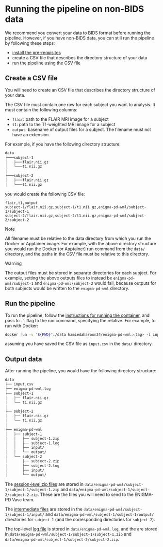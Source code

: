 # Running the pipeline on non-BIDS data

We recommend you convert your data to BIDS format before running the pipeline. However, if you have non-BIDS data, you
can still run the pipeline by following these steps:

- [install the pre-requisites](../README.md/#1-install-prerequisites)
- create a CSV file that describes the directory structure of your data
- run the pipeline using the CSV file

## Create a CSV file

You will need to create an CSV file that describes the directory structure of your data.

The CSV file must contain one row for each subject you want to analysis. It must contain the following columns:

- `flair`: path to the FLAIR MRI image for a subject
- `t1`: path to the T1-weighted MRI image for a subject
- `output`: basename of output files for a subject. The filename must not have an extension.

For example, if you have the following directory structure:

```bash
data
├───subject-1
│   ├───flair.nii.gz
│   └───t1.nii.gz
│
├───subject-2
│   ├───flair.nii.gz
│   └───t1.nii.gz
```

you would create the following CSV file:

```csv
flair,t1,output
subject-1/flair.nii.gz,subject-1/t1.nii.gz,enigma-pd-wml/subject-1/subject-1
subject-2/flair.nii.gz,subject-2/t1.nii.gz,enigma-pd-wml/subject-2/subject-2
```

> [!NOTE]
> All filename must be relative to the data directory from which you run the Docker or Apptainer image. For example,
> with the above directory structure you would run the Docker (or Apptainer) run command
> from the `data/` directory, and the paths in the CSV file must be relative to this
> directory.
<!-- markdownlint-disable MD028/no-blanks-blockquote -->
> [!WARNING]
> The output files must be stored in separate directories for each subject. For example, setting the above outputs files
> to instead be `enigma-pd-wml/subject-1` and `enigma-pd-wml/subject-2` would fail, because outputs for both subjects
> would be written to the `enigma-pd-wml` directory.

## Run the pipeline

To run the pipeline, follow the [instructions for running the container](../README#3-run-the-container), and pass to
`-l` flag to the run command, specifying the relative. For example, to run with Docker:

```bash
docker run -v "${PWD}":/data hamiedaharoon24/enigma-pd-wml:<tag> -l input.csv
```

assuming you have saved the CSV file as `input.csv` in the `data/` directory.

## Output data

After running the pipeline, you would have the following directory structure:

```bash
data
├── input.csv
├── enigma-pd-wml.log
├── subject-1
│   ├── flair.nii.gz
│   └── t1.nii.gz
│
├── subject-2
│   ├── flair.nii.gz
│   └── t1.nii.gz
│
├── enigma-pd-wml
│   ├── subject-1
│   │   ├── subject-1.zip
│   │   ├── subject-1.log
│   │   ├── input/
│   │   └── output/
│   └── subject-2
│       ├── subject-2.zip
│       ├── subject-2.log
│       ├── input/
│       └── output/
```

The [session-level zip files](../README.md#session-level-zip-files) are stored in
`data/enigma-pd-wml/subject-1/subject-1/subject-1.zip` and `data/enigma-pd-wml/subject-1/subject-2/subject-2.zip`. These are
the files you will need to send to the ENIGMA-PD Vasc team.

The [intermediate files](../README.md#intermediate-files) are stored in the
`data/enigma-pd-wml/subject-1/subject-1/input/` and `data/enigma-pd-wml/subject-1/subject-1/output/` directories for
`subject-1` (and the corresponding directories for `subject-2`).

The top-level [log file](../README.md#output-logs) is stored in `data/enigma-pd-wml.log`, and the are stored in
`data/enigma-pd-wml/subject-1/subject-1/subject-1.zip` and `data/enigma-pd-wml/subject-1/subject-2/subject-2.zip`.
